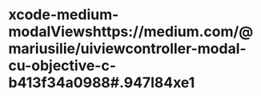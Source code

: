 # xcode-medium-modalViewshttps://medium.com/@mariusilie/uiviewcontroller-modal-cu-objective-c-b413f34a0988#.947l84xe1

